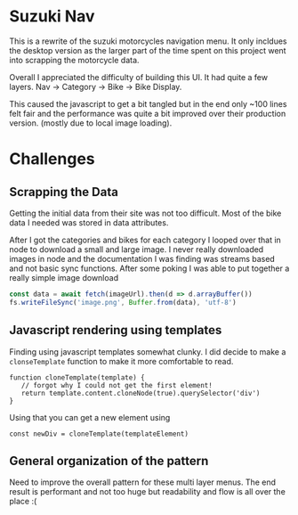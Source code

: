 # Suzuki Nav
This is a rewrite of the suzuki motorcycles navigation menu. It only incldues the desktop version as the larger part of the time spent on this project went into scrapping the motorcycle data.

Overall I appreciated the difficulty of building this UI. It had quite a few layers. Nav -> Category -> Bike -> Bike Display. 

This caused the javascript to get a bit tangled but in the end only ~100 lines felt fair and the performance was quite a bit improved over their production version. (mostly due to local image loading).


# Challenges

## Scrapping the Data
Getting the initial data from their site was not too difficult. Most of the bike data I needed was stored in data attributes.

After I got the categories and bikes for each category I looped over that in node to download a small and large image. I never really downloaded images in node and the documentation I was finding was streams based and not basic sync functions. After some poking I was able to put together a really simple image download

```js
const data = await fetch(imageUrl).then(d => d.arrayBuffer())
fs.writeFileSync('image.png', Buffer.from(data), 'utf-8')
```

## Javascript rendering using templates
Finding using javascript templates somewhat clunky. I did decide to make a `clonseTemplate` function to make it more comfortable to read. 

```
function cloneTemplate(template) {
   // forgot why I could not get the first element!
   return template.content.cloneNode(true).querySelector('div')
}
```


Using that you can get a new element using
```
const newDiv = cloneTemplate(templateElement)
```

## General organization of the pattern
Need to improve the overall pattern for these multi layer menus. The end result is performant and not too huge but readability and flow is all over the place :(
